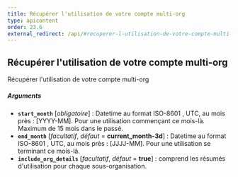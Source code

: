 ```yaml
---
title: Récupérer l'utilisation de votre compte multi-org
type: apicontent
order: 23.6
external_redirect: /api/#recuperer-l-utilisation-de-votre-compte-multi-org
---
```


## Récupérer l'utilisation de votre compte multi-org

Récupérer l'utilisation de votre compte multi-org

##### Arguments
* **`start_month`** [*obligatoire*] :
    Datetime au format ISO-8601 , UTC, au mois près : [YYYY-MM]. Pour une utilisation commençant ce mois-là. Maximum de 15 mois dans le passé.
* **`end_month`** [*facultatif*, *défaut* = **current_month-3d**] :
    Datetime au format ISO-8601 , UTC, au mois près : [JJJJ-MM]. Pour une utilisation se terminant ce mois-là.
* **`include_org_details`** [*facultatif*, *défaut* = **true**] :
  comprend les résumés d'utilisation pour chaque sous-organisation.
